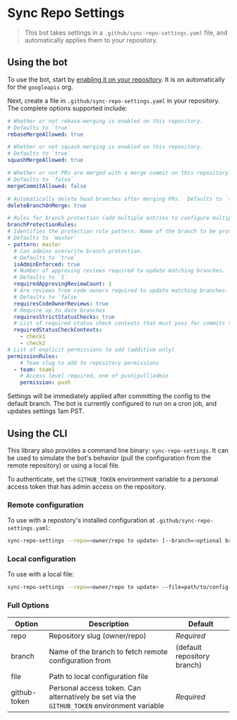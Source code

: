 # Sync Repo Settings
> This bot takes settings in a `.github/sync-repo-settings.yaml` file, and automatically applies them to your repository.

## Using the bot
To use the bot, start by [enabling it on your repository](https://github.com/apps/sync-repo-settings).  It is on automatically for the `googleapis` org.

Next, create a file in `.github/sync-repo-settings.yaml` in your repository.  The complete options supported include:

```yaml
# Whether or not rebase-merging is enabled on this repository.
# Defaults to `true`
rebaseMergeAllowed: true

# Whether or not squash-merging is enabled on this repository.
# Defaults to `true`
squashMergeAllowed: true

# Whether or not PRs are merged with a merge commit on this repository.
# Defaults to `false`
mergeCommitAllowed: false

# Automatically delete head branches after merging PRs.  Defaults to `true`.
deleteBranchOnMerge: true

# Rules for branch protection (add multiple entries to configure multiple branches)
branchProtectionRules:
# Identifies the protection rule pattern. Name of the branch to be protected.
# Defaults to `master`
- pattern: master
  # Can admins overwrite branch protection.
  # Defaults to `true`
  isAdminEnforced: true
  # Number of approving reviews required to update matching branches.
  # Defaults to `1`
  requiredApprovingReviewCount: 1
  # Are reviews from code owners required to update matching branches.
  # Defaults to `false`
  requiresCodeOwnerReviews: true
  # Require up to date branches
  requiresStrictStatusChecks: true
  # List of required status check contexts that must pass for commits to be accepted to matching branches.
  requiredStatusCheckContexts:
    - check1
    - check2
# List of explicit permissions to add (additive only)
permissionRules:
    # Team slug to add to repository permissions
  - team: team1
    # Access level required, one of push|pull|admin
    permission: push
```

Settings will be immediately applied after committing the config to the default branch.
The bot is currently configured to run on a cron job, and updates settings 1am PST.

## Using the CLI

This library also provides a command line binary: `sync-repo-settings`. It can be used
to simulate the bot's behavior (pull the configuration from the remote repository) or
using a local file.

To authenticate, set the `GITHUB_TOKEN` environment variable to a personal access token
that has admin access on the repository.

### Remote configuration

To use with a repostory's installed configuration at `.github/sync-repo-settings.yaml`:

```bash
sync-repo-settings --repo=<owner/repo to update> [--branch=<optional branch name>]
```

### Local configuration

To use with a local file:

```bash
sync-repo-settings --repo=<owner/repo to update> --file=path/to/config.yaml [--branch=<optional branch name>]
```

### Full Options

| Option | Description | Default |
| ------ | ----------- | ------- |
| repo | Repository slug (owner/repo) | *Required* |
| branch | Name of the branch to fetch remote configuration from | (default repository branch) |
| file | Path to local configuration file | |
| github-token | Personal access token. Can alternatively be set via the `GITHUB_TOKEN` environment variable | *Required* |

